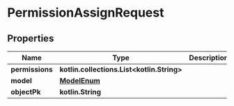 
# PermissionAssignRequest

## Properties
Name | Type | Description | Notes
------------ | ------------- | ------------- | -------------
**permissions** | **kotlin.collections.List&lt;kotlin.String&gt;** |  | 
**model** | [**ModelEnum**](ModelEnum.md) |  |  [optional]
**objectPk** | **kotlin.String** |  |  [optional]



